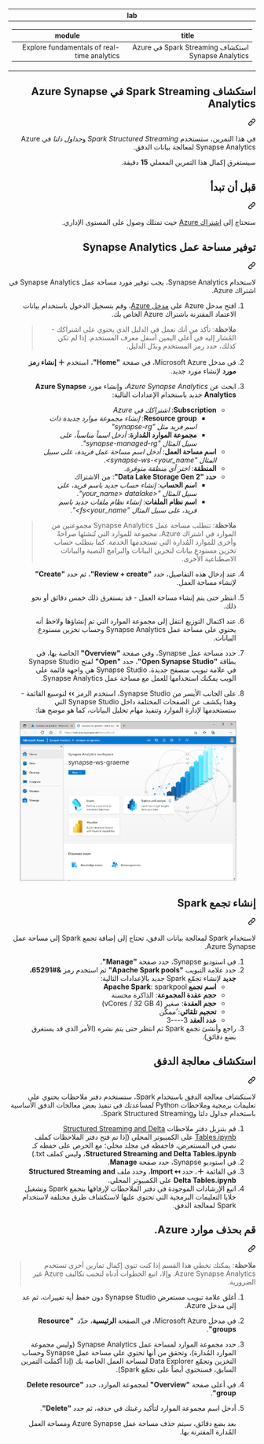 <div class="Box-sc-g0xbh4-0 eoaCFS js-snippet-clipboard-copy-unpositioned undefined" data-hpc="true"><article class="markdown-body entry-content container-lg" itemprop="text"><markdown-accessiblity-table data-catalyst=""><table>
  <thead>
  <tr>
  <th>lab</th>
  </tr>
  </thead>
  <tbody>
  <tr>
  <td><div dir="rtl"><table>
  <thead>
  <tr>
  <th>title</th>
  <th>module</th>
  </tr>
  </thead>
  <tbody>
  <tr>
  <td><div dir="rtl">استكشاف Spark Streaming في Azure Synapse Analytics</div></td>
  <td><div dir="rtl">Explore fundamentals of real-time analytics</div></td>
  </tr>
  </tbody>
</table>
</div></td>
  </tr>
  </tbody>
</table></markdown-accessiblity-table>

<div class="markdown-heading" dir="rtl"><h1 tabindex="-1" class="heading-element" dir="rtl">استكشاف Spark Streaming في Azure Synapse Analytics</h1><a id="user-content-استكشاف-spark-streaming-في-azure-synapse-analytics" class="anchor" aria-label="Permalink: استكشاف Spark Streaming في Azure Synapse Analytics" href="#استكشاف-spark-streaming-في-azure-synapse-analytics"><svg class="octicon octicon-link" viewBox="0 0 16 16" version="1.1" width="16" height="16" aria-hidden="true"><path d="m7.775 3.275 1.25-1.25a3.5 3.5 0 1 1 4.95 4.95l-2.5 2.5a3.5 3.5 0 0 1-4.95 0 .751.751 0 0 1 .018-1.042.751.751 0 0 1 1.042-.018 1.998 1.998 0 0 0 2.83 0l2.5-2.5a2.002 2.002 0 0 0-2.83-2.83l-1.25 1.25a.751.751 0 0 1-1.042-.018.751.751 0 0 1-.018-1.042Zm-4.69 9.64a1.998 1.998 0 0 0 2.83 0l1.25-1.25a.751.751 0 0 1 1.042.018.751.751 0 0 1 .018 1.042l-1.25 1.25a3.5 3.5 0 1 1-4.95-4.95l2.5-2.5a3.5 3.5 0 0 1 4.95 0 .751.751 0 0 1-.018 1.042.751.751 0 0 1-1.042.018 1.998 1.998 0 0 0-2.83 0l-2.5 2.5a1.998 1.998 0 0 0 0 2.83Z"></path></svg></a></div>
<p dir="rtl">في هذا التمرين، ستستخدم <em>Spark Structured Streaming</em> و<em>جداول دلتا</em> في Azure Synapse Analytics لمعالجة بيانات الدفق.</p>
<p dir="rtl">سيستغرق إكمال هذا التمرين المعملي <strong>15</strong> دقيقة.</p>
<div class="markdown-heading" dir="rtl"><h2 tabindex="-1" class="heading-element" dir="rtl">قبل أن تبدأ</h2><a id="user-content-قبل-أن-تبدأ" class="anchor" aria-label="Permalink: قبل أن تبدأ" href="#قبل-أن-تبدأ"><svg class="octicon octicon-link" viewBox="0 0 16 16" version="1.1" width="16" height="16" aria-hidden="true"><path d="m7.775 3.275 1.25-1.25a3.5 3.5 0 1 1 4.95 4.95l-2.5 2.5a3.5 3.5 0 0 1-4.95 0 .751.751 0 0 1 .018-1.042.751.751 0 0 1 1.042-.018 1.998 1.998 0 0 0 2.83 0l2.5-2.5a2.002 2.002 0 0 0-2.83-2.83l-1.25 1.25a.751.751 0 0 1-1.042-.018.751.751 0 0 1-.018-1.042Zm-4.69 9.64a1.998 1.998 0 0 0 2.83 0l1.25-1.25a.751.751 0 0 1 1.042.018.751.751 0 0 1 .018 1.042l-1.25 1.25a3.5 3.5 0 1 1-4.95-4.95l2.5-2.5a3.5 3.5 0 0 1 4.95 0 .751.751 0 0 1-.018 1.042.751.751 0 0 1-1.042.018 1.998 1.998 0 0 0-2.83 0l-2.5 2.5a1.998 1.998 0 0 0 0 2.83Z"></path></svg></a></div>
<p dir="rtl">ستحتاج إلى <a href="https://azure.microsoft.com/free" rel="nofollow">اشتراك Azure</a> حيث تمتلك وصول على المستوى الإداري.</p>
<div class="markdown-heading" dir="rtl"><h2 tabindex="-1" class="heading-element" dir="rtl">توفير مساحة عمل Synapse Analytics</h2><a id="user-content-توفير-مساحة-عمل-synapse-analytics" class="anchor" aria-label="Permalink: توفير مساحة عمل Synapse Analytics" href="#توفير-مساحة-عمل-synapse-analytics"><svg class="octicon octicon-link" viewBox="0 0 16 16" version="1.1" width="16" height="16" aria-hidden="true"><path d="m7.775 3.275 1.25-1.25a3.5 3.5 0 1 1 4.95 4.95l-2.5 2.5a3.5 3.5 0 0 1-4.95 0 .751.751 0 0 1 .018-1.042.751.751 0 0 1 1.042-.018 1.998 1.998 0 0 0 2.83 0l2.5-2.5a2.002 2.002 0 0 0-2.83-2.83l-1.25 1.25a.751.751 0 0 1-1.042-.018.751.751 0 0 1-.018-1.042Zm-4.69 9.64a1.998 1.998 0 0 0 2.83 0l1.25-1.25a.751.751 0 0 1 1.042.018.751.751 0 0 1 .018 1.042l-1.25 1.25a3.5 3.5 0 1 1-4.95-4.95l2.5-2.5a3.5 3.5 0 0 1 4.95 0 .751.751 0 0 1-.018 1.042.751.751 0 0 1-1.042.018 1.998 1.998 0 0 0-2.83 0l-2.5 2.5a1.998 1.998 0 0 0 0 2.83Z"></path></svg></a></div>
<p dir="rtl">لاستخدام Synapse Analytics، يجب توفير مورد مساحة عمل Synapse Analytics في اشتراك Azure.</p>
<ol dir="rtl">
<li>
<p dir="rtl">افتح مدخل Azure على <a href="https://portal.azure.com?azure-portal=true" rel="nofollow">مدخل Azure</a>، وقم بتسجيل الدخول باستخدام بيانات الاعتماد المقترنة باشتراك Azure الخاص بك.</p>
<blockquote>
<p dir="rtl"><strong>ملاحظة</strong>: تأكد من أنك تعمل في الدليل الذي يحتوي على اشتراكك - المُشار إليه في أعلى اليمين أسفل معرف المستخدم. إذا لم تكن كذلك، حدد رمز المستخدم وبدّل الدليل.</p>
</blockquote>
</li>
<li>
<p dir="rtl">في مدخل Microsoft Azure، في صفحة <strong>"Home"</strong>، استخدم <strong>＋ إنشاء رمز مورد</strong> لإنشاء مورد جديد.</p>
</li>
<li>
<p dir="rtl">ابحث عن <em>Azure Synapse Analytics</em>، وإنشاء مورد <strong>Azure Synapse Analytics</strong> جديد باستخدام الإعدادات التالية:</p>
<ul dir="rtl">
<li><strong>Subscription</strong>: <em>اشتراكك في Azure</em>
<ul dir="rtl">
<li><strong>Resource group</strong>: <em>إنشاء مجموعة موارد جديدة ذات اسم فريد مثل "synapse-rg"</em></li>
<li><strong>مجموعة الموارد المُدارة</strong>: <em>أدخل اسماً مناسباً، على سبيل المثال "synapse-managed-rg"</em>.</li>
</ul>
</li>
<li><strong>اسم مساحة العمل</strong>: <em>أدخل اسم مساحة عمل فريدة، على سبيل المثال "synapse-ws-&lt;your_name&gt;</em>.</li>
<li><strong>المنطقة</strong>: <em>اختر أي منطقة متوفرة</em>.</li>
<li><strong>حدد "Data Lake Storage Gen 2"</strong>: من الاشتراك
<ul dir="rtl">
<li><strong>اسم الحساب</strong>: <em>إنشاء حساب جديد باسم فريد، على سبيل المثال "&lt;your_name&gt; datalake"</em>.</li>
<li><strong>اسم نظام الملفات</strong>: <em>إنشاء نظام ملفات جديد باسم فريد، على سبيل المثال "fs&lt;your_name&gt;"</em>.</li>
</ul>
</li>
</ul>
<blockquote>
<p dir="rtl"><strong>ملاحظة</strong>: تتطلب مساحة عمل Synapse Analytics مجموعتين من الموارد في اشتراك Azure، مجموعة للموارد التي تُنشئها صراحةً وأخرى للموارد المُدارة التي تستخدمها الخدمة. كما يتطلب حساب تخزين مستودع بيانات لتخزين البيانات والبرامج النصية والبيانات الاصطناعية الأخرى.</p>
</blockquote>
</li>
<li>
<p dir="rtl">عند إدخال هذه التفاصيل، حدد <strong>"Review + create"</strong>، ثم حدد <strong>"Create"</strong> لإنشاء مساحة العمل.</p>
</li>
<li>
<p dir="rtl">انتظر حتى يتم إنشاء مساحة العمل - قد يستغرق ذلك خمس دقائق أو نحو ذلك.</p>
</li>
<li>
<p dir="rtl">عند اكتمال التوزيع انتقل إلى مجموعة الموارد التي تم إنشاؤها ولاحظ أنه يحتوي على مساحة عمل Synapse Analytics وحساب تخزين مستودع البيانات.</p>
</li>
<li>
<p dir="rtl">حدد مساحة عمل Synapse، وفي صفحة <strong>"Overview"</strong> الخاصة بها، في بطاقة <strong>"Open Synapse Studio"</strong>، حدد <strong>"Open"</strong> لفتح Synapse Studio في علامة تبويب متصفح جديدة. Synapse Studio هي واجهة قائمة على الويب يمكنك استخدامها للعمل مع مساحة عمل Synapse Analytics.</p>
</li>
<li>
<p dir="rtl">على الجانب الأيسر من Synapse Studio، استخدم الرمز <strong>››</strong> لتوسيع القائمة - وهذا يكشف عن الصفحات المختلفة داخل Synapse Studio التي ستستخدمها لإدارة الموارد وتنفيذ مهام تحليل البيانات، كما هو موضح هنا:</p>
<p dir="rtl"><a target="_blank" rel="noopener noreferrer" href="https://github.com/MicrosoftLearning/DP-900T00A-Azure-Data-Fundamentals.ar-sa/blob/main/Instructions/Labs/images/synapse-studio.png"><img src="https://github.com/MicrosoftLearning/DP-900T00A-Azure-Data-Fundamentals.ar-sa/blob/main/Instructions/Labs/images/synapse-studio.png" alt="Synapse Studio" style="max-width: 100%;"></a></p>
</li>
</ol>
<div class="markdown-heading" dir="rtl"><h2 tabindex="-1" class="heading-element" dir="rtl">إنشاء تجمع Spark</h2><a id="user-content-إنشاء-تجمع-spark" class="anchor" aria-label="Permalink: إنشاء تجمع Spark" href="#إنشاء-تجمع-spark"><svg class="octicon octicon-link" viewBox="0 0 16 16" version="1.1" width="16" height="16" aria-hidden="true"><path d="m7.775 3.275 1.25-1.25a3.5 3.5 0 1 1 4.95 4.95l-2.5 2.5a3.5 3.5 0 0 1-4.95 0 .751.751 0 0 1 .018-1.042.751.751 0 0 1 1.042-.018 1.998 1.998 0 0 0 2.83 0l2.5-2.5a2.002 2.002 0 0 0-2.83-2.83l-1.25 1.25a.751.751 0 0 1-1.042-.018.751.751 0 0 1-.018-1.042Zm-4.69 9.64a1.998 1.998 0 0 0 2.83 0l1.25-1.25a.751.751 0 0 1 1.042.018.751.751 0 0 1 .018 1.042l-1.25 1.25a3.5 3.5 0 1 1-4.95-4.95l2.5-2.5a3.5 3.5 0 0 1 4.95 0 .751.751 0 0 1-.018 1.042.751.751 0 0 1-1.042.018 1.998 1.998 0 0 0-2.83 0l-2.5 2.5a1.998 1.998 0 0 0 0 2.83Z"></path></svg></a></div>
<p dir="rtl">لاستخدام Spark لمعالجة بيانات الدفق، تحتاج إلى إضافة تجمع Spark إلى مساحة عمل Azure Synapse.</p>
<ol dir="rtl">
<li>في استوديو Synapse، حدد صفحة <strong>"Manage"</strong>.</li>
<li>حدد علامة التبويب <strong>"Apache Spark pools"</strong> ثم استخدم رمز <strong>&amp;#65291، جديد</strong> لإنشاء تجمّع Spark جديد بالإعدادات التالية:
<ul dir="rtl">
<li><strong>اسم تجمع Apache Spark</strong>: sparkpool</li>
<li><strong>حجم عقدة المجموعة</strong>: الذاكرة محسنة</li>
<li><strong>حجم العقدة</strong>: صغير (4 vCores / 32 GB)</li>
<li><strong>تحجيم تلقائي</strong>: ُممكّن</li>
<li><strong>عدد العقد</strong> 3----3</li>
</ul>
</li>
<li>راجع وأنشئ تجمع Spark ثم انتظر حتى يتم نشره (الأمر الذي قد يستغرق بضع دقائق).</li>
</ol>
<div class="markdown-heading" dir="rtl"><h2 tabindex="-1" class="heading-element" dir="rtl">استكشاف معالجة الدفق</h2><a id="user-content-استكشاف-معالجة-الدفق" class="anchor" aria-label="Permalink: استكشاف معالجة الدفق" href="#استكشاف-معالجة-الدفق"><svg class="octicon octicon-link" viewBox="0 0 16 16" version="1.1" width="16" height="16" aria-hidden="true"><path d="m7.775 3.275 1.25-1.25a3.5 3.5 0 1 1 4.95 4.95l-2.5 2.5a3.5 3.5 0 0 1-4.95 0 .751.751 0 0 1 .018-1.042.751.751 0 0 1 1.042-.018 1.998 1.998 0 0 0 2.83 0l2.5-2.5a2.002 2.002 0 0 0-2.83-2.83l-1.25 1.25a.751.751 0 0 1-1.042-.018.751.751 0 0 1-.018-1.042Zm-4.69 9.64a1.998 1.998 0 0 0 2.83 0l1.25-1.25a.751.751 0 0 1 1.042.018.751.751 0 0 1 .018 1.042l-1.25 1.25a3.5 3.5 0 1 1-4.95-4.95l2.5-2.5a3.5 3.5 0 0 1 4.95 0 .751.751 0 0 1-.018 1.042.751.751 0 0 1-1.042.018 1.998 1.998 0 0 0-2.83 0l-2.5 2.5a1.998 1.998 0 0 0 0 2.83Z"></path></svg></a></div>
<p dir="rtl">لاستكشاف معالجة الدفق باستخدام Spark، ستستخدم دفتر ملاحظات يحتوي على تعليمات برمجية وملاحظات Python لمساعدتك في تنفيذ بعض معالجات الدفق الأساسية باستخدام جداول دلتا وSpark Structured Streaming.</p>
<ol dir="rtl">
<li>قم بتنزيل دفتر ملاحظات <a href="https://github.com/MicrosoftLearning/DP-900T00A-Azure-Data-Fundamentals/raw/master/streaming/Spark%20Structured%20Streaming%20and%20Delta%20Tables.ipynb">Structured Streaming and Delta Tables.ipynb</a> على الكمبيوتر المحلي (إذا تم فتح دفتر الملاحظات كملف نصي في المستعرض، فاحفظه في مجلد محلي؛ مع الحرص على حفظه كـ <strong>Structured Streaming and Delta Tables.ipynb</strong>، وليس كملف ‎.txt)</li>
<li>في استوديو Synapse، حدد صفحة <strong>Manage</strong>.</li>
<li>في القائمة <strong>＋</strong>، حدد <strong>↤ Import</strong>، وحدد ملف <strong>Structured Streaming and Delta Tables.ipynb</strong> على الكمبيوتر المحلي.</li>
<li>اتبع الإرشادات الموجودة في دفتر الملاحظات لإرفاقها بتجمع Spark وتشغيل خلايا التعليمات البرمجية التي تحتوي عليها لاستكشاف طرق مختلفة لاستخدام Spark لمعالجة الدفق.</li>
</ol>
<div class="markdown-heading" dir="rtl"><h2 tabindex="-1" class="heading-element" dir="rtl">قم بحذف موارد Azure.</h2><a id="user-content-قم-بحذف-موارد-azure" class="anchor" aria-label="Permalink: قم بحذف موارد Azure." href="#قم-بحذف-موارد-azure"><svg class="octicon octicon-link" viewBox="0 0 16 16" version="1.1" width="16" height="16" aria-hidden="true"><path d="m7.775 3.275 1.25-1.25a3.5 3.5 0 1 1 4.95 4.95l-2.5 2.5a3.5 3.5 0 0 1-4.95 0 .751.751 0 0 1 .018-1.042.751.751 0 0 1 1.042-.018 1.998 1.998 0 0 0 2.83 0l2.5-2.5a2.002 2.002 0 0 0-2.83-2.83l-1.25 1.25a.751.751 0 0 1-1.042-.018.751.751 0 0 1-.018-1.042Zm-4.69 9.64a1.998 1.998 0 0 0 2.83 0l1.25-1.25a.751.751 0 0 1 1.042.018.751.751 0 0 1 .018 1.042l-1.25 1.25a3.5 3.5 0 1 1-4.95-4.95l2.5-2.5a3.5 3.5 0 0 1 4.95 0 .751.751 0 0 1-.018 1.042.751.751 0 0 1-1.042.018 1.998 1.998 0 0 0-2.83 0l-2.5 2.5a1.998 1.998 0 0 0 0 2.83Z"></path></svg></a></div>
<blockquote>
<p dir="rtl"><strong>ملاحظة</strong>: يمكنك تخطي هذا القسم إذا كنت تنوي إكمال تمارين أخرى تستخدم Azure Synapse Analytics. وإلا، اتبع الخطوات أدناه لتجنب تكاليف Azure غير الضرورية.</p>
</blockquote>
<ol dir="rtl">
<li>
<p dir="rtl">أغلق علامة تبويب مستعرض Synapse Studio دون حفظ أية تغييرات، ثم عد إلى مدخل Azure.</p>
</li>
<li>
<p dir="rtl">في مدخل Microsoft Azure، في الصفحة ⁧<strong>الرئيسية</strong>⁩، حدّد ⁧ <strong>"Resource groups"⁦⁩⁧</strong>⁩.</p>
</li>
<li>
<p dir="rtl">حدد مجموعة الموارد لمساحة عمل Synapse Analytics (وليس مجموعة الموارد المُدارة)، وتحقق من أنها تحتوي على مساحة عمل Synapse وحساب التخزين وتجمّع Data Explorer لمساحة العمل الخاصة بك (إذا أكملت التمرين السابق، فستحتوي أيضاً على تجمّع Spark).</p>
</li>
<li>
<p dir="rtl">في أعلى صفحة <strong>"Overview"</strong> لمجموعة الموارد، حدد <strong>"Delete resource group"</strong>.</p>
</li>
<li>
<p dir="rtl">أدخل اسم مجموعة الموارد لتأكيد رغبتك في حذفه، ثم حدد <strong>"Delete"</strong>.</p>
<p dir="rtl">بعد بضع دقائق، سيتم حذف مساحة عمل Azure Synapse ومساحة العمل المُدارة المقترنة بها.</p>
</li>
</ol>
</article></div>
